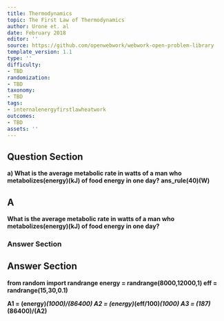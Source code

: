 ```yaml
---
title: Thermodynamics
topic: The First Law of Thermodynamics
author: Urone et. al
date: February 2018
editor: ''
source: https://github.com/openwebwork/webwork-open-problem-library
template_version: 1.1
type: ''
difficulty:
- TBD
randomization:
- TBD
taxonomy:
- TBD
tags:
- internalenergyfirstlawheatwork
outcomes:
- TBD
assets: ''
---
```


## Question Section 

<b>
a) What is the average metabolic rate in watts of a man who metabolizes(energy)(kJ) of food energy in one day?
ans_rule(40)(W)

## A
What is the average metabolic rate in watts of a man who metabolizes(energy)(kJ) of food energy in one day?
### Answer Section


## Answer Section

from random import randrange
energy = randrange(8000,12000,1)
eff = randrange(15,30,0.1)

A1 = (energy)*(1000)/(86400)
A2 = (energy)*(eff/100)*(1000)
A3 = (187)*(86400)/(A2)